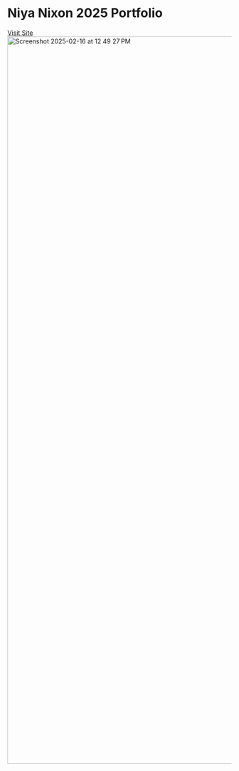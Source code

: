 # Niya Nixon 2025 Portfolio 

<a href='https://2025-portfolio-dstatasxf-niyanixons-projects.vercel.app/#'>Visit Site</a>
<img width="1636" alt="Screenshot 2025-02-16 at 12 49 27 PM" src="https://github.com/user-attachments/assets/7351cb82-7e35-4932-8b8e-8732c7f271e4" />
